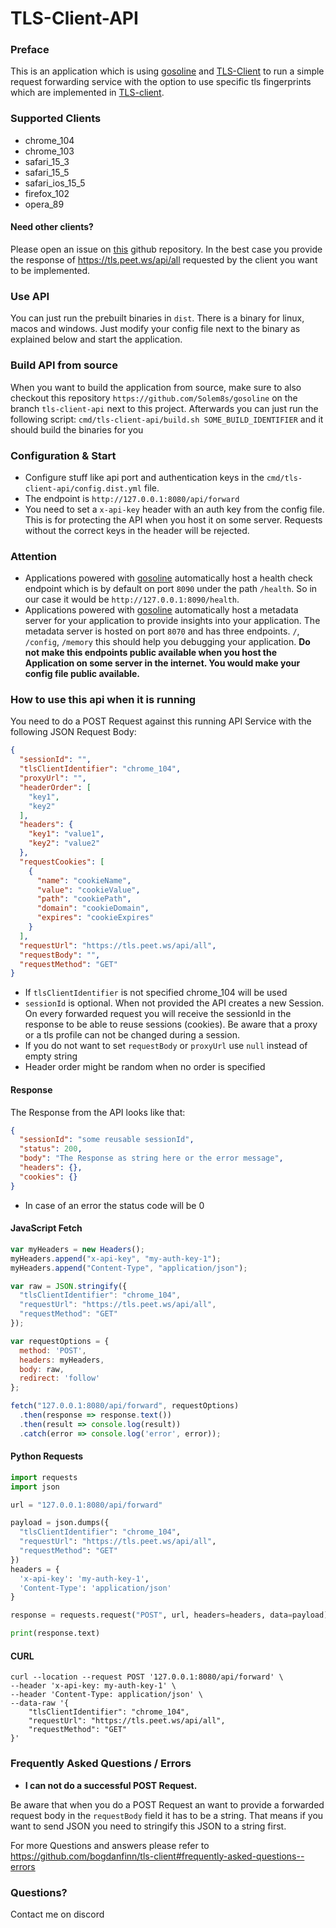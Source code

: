 # TLS-Client-API

### Preface

This is an application which is using [gosoline](https://github.com/justtrackio/gosoline) and [TLS-Client](https://github.com/bogdanfinn/tls-client) to run a simple request forwarding service with the option to use specific tls fingerprints which are implemented in [TLS-client](https://github.com/bogdanfinn/tls-client).

### Supported Clients

- chrome_104
- chrome_103
- safari_15_3
- safari_15_5
- safari_ios_15_5
- firefox_102
- opera_89

#### Need other clients?

Please open an issue on [this](https://github.com/bogdanfinn/tls-client) github repository. In the best case you provide the response of https://tls.peet.ws/api/all requested by the client you want to be implemented.

### Use API
You can just run the prebuilt binaries in `dist`. There is a binary for linux, macos and windows. Just modify your config file next to the binary as explained below and start the application.

### Build API from source
When you want to build the application from source, make sure to also checkout this repository `https://github.com/Solem8s/gosoline` on the branch `tls-client-api` next to this project.
Afterwards you can just run the following script: `cmd/tls-client-api/build.sh SOME_BUILD_IDENTIFIER` and it should build the binaries for you

### Configuration & Start
* Configure stuff like api port and authentication keys in the `cmd/tls-client-api/config.dist.yml` file.
* The endpoint is `http://127.0.0.1:8080/api/forward`
* You need to set a `x-api-key` header with an auth key from the config file. This is for protecting the API when you host it on some server. Requests without the correct keys in the header will be rejected.

### Attention
* Applications powered with [gosoline](https://github.com/justtrackio/gosoline) automatically host a health check endpoint which is by default on port `8090` under the path `/health`. So in our case it would be `http://127.0.0.1:8090/health`.
* Applications powered with [gosoline](https://github.com/justtrackio/gosoline) automatically host a metadata server for your application to provide insights into your application. The metadata server is hosted on port `8070` and has three endpoints. `/`, `/config`, `/memory` this should help you debugging your application. 
**Do not make this endpoints public available when you host the Application on some server in the internet. You would make your config file public available.**

### How to use this api when it is running
You need to do a POST Request against this running API Service with the following JSON Request Body:
```json
{
  "sessionId": "",
  "tlsClientIdentifier": "chrome_104",
  "proxyUrl": "",
  "headerOrder": [
    "key1",
    "key2"
  ],
  "headers": {
    "key1": "value1",
    "key2": "value2"
  },
  "requestCookies": [
    {
      "name": "cookieName",
      "value": "cookieValue",
      "path": "cookiePath",
      "domain": "cookieDomain",
      "expires": "cookieExpires"
    }
  ],
  "requestUrl": "https://tls.peet.ws/api/all",
  "requestBody": "",
  "requestMethod": "GET"
}
```
* If `tlsClientIdentifier` is not specified chrome_104 will be used
* `sessionId` is optional. When not provided the API creates a new Session. On every forwarded request you will receive the sessionId in the response to be able to reuse sessions (cookies). Be aware that a proxy or a tls profile can not be changed during a session. 
* If you do not want to set `requestBody` or `proxyUrl` use `null` instead of empty string
* Header order might be random when no order is specified

#### Response
The Response from the API looks like that:
```json
{
  "sessionId": "some reusable sessionId",
  "status": 200,
  "body": "The Response as string here or the error message",
  "headers": {},
  "cookies": {}
}
```
* In case of an error the status code will be 0

#### JavaScript Fetch
```js
var myHeaders = new Headers();
myHeaders.append("x-api-key", "my-auth-key-1");
myHeaders.append("Content-Type", "application/json");

var raw = JSON.stringify({
  "tlsClientIdentifier": "chrome_104",
  "requestUrl": "https://tls.peet.ws/api/all",
  "requestMethod": "GET"
});

var requestOptions = {
  method: 'POST',
  headers: myHeaders,
  body: raw,
  redirect: 'follow'
};

fetch("127.0.0.1:8080/api/forward", requestOptions)
  .then(response => response.text())
  .then(result => console.log(result))
  .catch(error => console.log('error', error));
```

#### Python Requests
```python
import requests
import json

url = "127.0.0.1:8080/api/forward"

payload = json.dumps({
  "tlsClientIdentifier": "chrome_104",
  "requestUrl": "https://tls.peet.ws/api/all",
  "requestMethod": "GET"
})
headers = {
  'x-api-key': 'my-auth-key-1',
  'Content-Type': 'application/json'
}

response = requests.request("POST", url, headers=headers, data=payload)

print(response.text)
```
#### CURL
```curl
curl --location --request POST '127.0.0.1:8080/api/forward' \
--header 'x-api-key: my-auth-key-1' \
--header 'Content-Type: application/json' \
--data-raw '{
    "tlsClientIdentifier": "chrome_104",
    "requestUrl": "https://tls.peet.ws/api/all",
    "requestMethod": "GET"
}'
```

### Frequently Asked Questions / Errors
* **I can not do a successful POST Request.**

Be aware that when you do a POST Request an want to provide a forwarded request body in the `requestBody` field it has to be a string. That means if you want to send JSON you need to stringify this JSON to a string first.

For more Questions and answers please refer to https://github.com/bogdanfinn/tls-client#frequently-asked-questions--errors

### Questions?

Contact me on discord